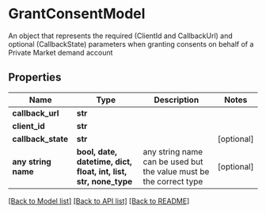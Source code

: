 # GrantConsentModel

An object that represents the required (ClientId and CallbackUrl) and optional (CallbackState) parameters when granting consents on behalf of a Private Market demand account

## Properties
Name | Type | Description | Notes
------------ | ------------- | ------------- | -------------
**callback_url** | **str** |  | 
**client_id** | **str** |  | 
**callback_state** | **str** |  | [optional] 
**any string name** | **bool, date, datetime, dict, float, int, list, str, none_type** | any string name can be used but the value must be the correct type | [optional]

[[Back to Model list]](../README.md#documentation-for-models) [[Back to API list]](../README.md#documentation-for-api-endpoints) [[Back to README]](../README.md)


